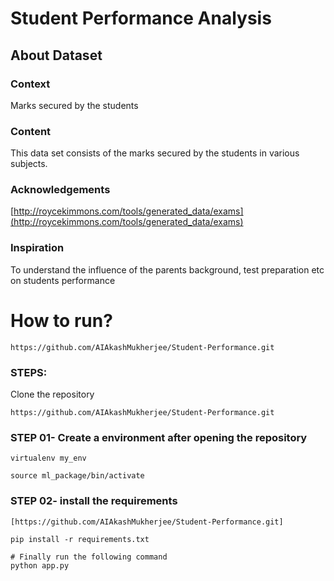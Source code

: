 # Student Performance Analysis


## About Dataset

### Context

Marks secured by the students

### Content

This data set consists of the marks secured by the students in various subjects.

### Acknowledgements

[http://roycekimmons.com/tools/generated_data/exams](http://roycekimmons.com/tools/generated_data/exams)

### Inspiration

To understand the influence of the parents background, test preparation etc on students performance


# How to run?


```
https://github.com/AIAkashMukherjee/Student-Performance.git
```


### STEPS:

Clone the repository

```shell
https://github.com/AIAkashMukherjee/Student-Performance.git
```

### STEP 01- Create a environment after opening the repository


```shell
virtualenv my_env
```

```shell
source ml_package/bin/activate
```

### STEP 02- install the requirements


```
[https://github.com/AIAkashMukherjee/Student-Performance.git]
```


```shell
pip install -r requirements.txt
```

```shell
# Finally run the following command
python app.py
```
